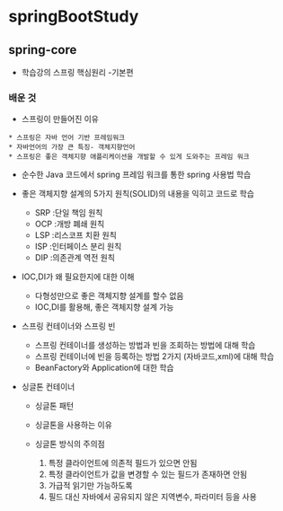 # springBootStudy
## spring-core
  - 학습강의 스프링 핵심원리 -기본편
  ### 배운 것
   - 스프링이 만들어진 이유 
   
    * 스프링은 자바 언어 기반 프레임워크
    * 자바언어의 가장 큰 특징- 객체지향언어
    * 스프링은 좋은 객체지향 애플리케이션을 개발할 수 있게 도와주는 프레임 워크
  - 순수한 Java 코드에서 spring 프레임 워크를 통한 spring 사용법 학습
  
  - 좋은 객체지향 설계의 5가지 원칙(SOLID)의 내용을 익히고 코드로 학습
    - SRP :단일 책임 원칙
    - OCP :개방 폐쇄 원칙
    - LSP :리스코프 치환 원칙
    - ISP :인터페이스 분리 원칙
    - DIP :의존관계 역전 원칙
  - IOC,DI가 왜 필요한지에 대한 이해 
    - 다형성만으로 좋은 객체지향 설계를 할수 없음
    - IOC,DI를 활용해, 좋은 객체지향 설계 가능
  - 스프링 컨테이너와 스프링 빈
    - 스프링 컨테이너를 생성하는 방법과 빈을 조회하는 방법에 대해 학습
    - 스프링 컨테이너에 빈을 등록하는 방법 2가지 (자바코드,xml)에 대해 학습
    - BeanFactory와 Application에 대한 학습
  - 싱글톤 컨테이너
    - 싱글톤 패턴
    - 싱글톤을 사용하는 이유
    - 싱글톤 방식의 주의점
    
      1. 특정 클라이언트에 의존적 필드가 있으면 안됨
      2. 특정 클라이언트가 값을 변경할 수 있는 필드가 존재하면 안됨
      3. 가급적 읽기만 가능하도록
      4. 필드 대신 자바에서 공유되지 않은 지역변수, 파라미터 등을 사용
    
      
